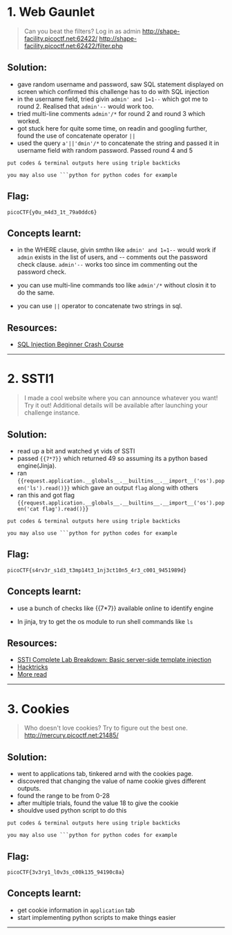 # 1. Web Gaunlet

> Can you beat the filters?
Log in as admin http://shape-facility.picoctf.net:62422/ http://shape-facility.picoctf.net:62422/filter.php

## Solution:

- gave random username and password, saw SQL statement displayed on screen which confirmed this challenge has to do with SQL injection
- in the username field, tried givin `admin' and 1=1--` which got me to round 2. Realised that `admin'--` would work too.
- tried multi-line comments `admin'/*` for round 2 and round 3 which worked.
- got stuck here for quite some time, on readin and googling further, found the use of concatenate operator `||`
- used the query `a'||'dmin'/*` to concatenate the string and passed it in username field with random password. Passed round 4 and 5

```
put codes & terminal outputs here using triple backticks

you may also use ```python for python codes for example
```

## Flag:

```
picoCTF{y0u_m4d3_1t_79a0ddc6}
```

## Concepts learnt:

- in the WHERE clause, givin smthn like `admin' and 1=1--` would work if `admin` exists in the list of users, and -- comments out the password check clause. `admin'--` works too since im commenting out the password check.

- you can use multi-line commands too like `admin'/*` without closin it to do the same.

- you can use `||` operator to concatenate two strings in sql.


## Resources:

- [SQL Injection Beginner Crash Course](https://www.youtube.com/watch?v=HbYdWajOCx4)


***

# 2. SSTI1

> I made a cool website where you can announce whatever you want! Try it out!
Additional details will be available after launching your challenge instance.

## Solution:

- read up a bit and watched yt vids of SSTI
- passed `{{7*7}}` which returned 49 so assuming its a python based engine(Jinja).
- ran `{{request.application.__globals__.__builtins__.__import__('os').popen('ls').read()}}` which gave an output `flag` along with others
- ran this and got flag `{{request.application.__globals__.__builtins__.__import__('os').popen('cat flag').read()}}`

```
put codes & terminal outputs here using triple backticks

you may also use ```python for python codes for example
```

## Flag:

```
picoCTF{s4rv3r_s1d3_t3mp14t3_1nj3ct10n5_4r3_c001_9451989d}
```

## Concepts learnt:

- use a bunch of checks like {{7*7}} available online to identify engine

- In jinja, try to get the os module to run shell commands like `ls`



## Resources:

- [SSTI Complete Lab Breakdown: Basic server-side template injection](https://www.youtube.com/watch?v=QLqHMMcBXuQ)
- [Hacktricks](https://book.hacktricks.wiki/en/pentesting-web/ssti-server-side-template-injection/index.html)
- [More read](https://onsecurity.io/article/server-side-template-injection-with-jinja2/)


***

# 3. Cookies

> Who doesn't love cookies? Try to figure out the best one. http://mercury.picoctf.net:21485/


## Solution:

- went to applications tab, tinkered arnd with the cookies page.
- discovered that changing the value of name cookie gives different outputs.
- found the range to be from 0-28
- after multiple trials, found the value 18 to give the cookie
- shouldve used python script to do this

```
put codes & terminal outputs here using triple backticks

you may also use ```python for python codes for example
```

## Flag:

```
picoCTF{3v3ry1_l0v3s_c00k135_94190c8a}

```

## Concepts learnt:

- get cookie information in `application` tab
- start implementing python scripts to make things easier



***